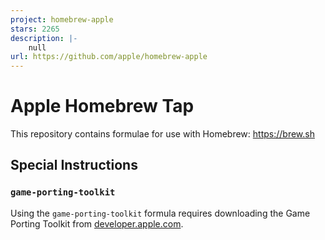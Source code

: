 ```yaml
---
project: homebrew-apple
stars: 2265
description: |-
    null
url: https://github.com/apple/homebrew-apple
---
```


# Apple Homebrew Tap

This repository contains formulae for use with Homebrew: https://brew.sh

## Special Instructions

### `game-porting-toolkit`

Using the `game-porting-toolkit` formula requires downloading the Game Porting Toolkit from [developer.apple.com](https://developer.apple.com/download/all/?q=game%20porting%20toolkit).

